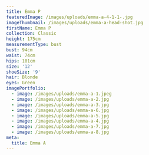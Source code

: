 ```yaml
---
title: Emma P
featuredImage: /images/uploads/emma-a-4-1-1-.jpg
imageThumbnail: /images/uploads/emma-a-head-shot.jpg
firstName: Emma P
collection: Classic
height: 175cm
measurementType: bust
bust: 94cm
waist: 74cm
hips: 101cm
size: '12'
shoeSize: '9'
hair: Blonde
eyes: Green
imagePortfolio:
  - image: /images/uploads/emma-a-1.jpeg
  - image: /images/uploads/emma-a-2.jpg
  - image: /images/uploads/emma-a-3.jpg
  - image: /images/uploads/emma-a-6.jpg
  - image: /images/uploads/emma-a-5.jpg
  - image: /images/uploads/emma-a-4.jpg
  - image: /images/uploads/emma-a-7.jpg
  - image: /images/uploads/emma-a-8.jpg
meta:
  title: Emma A
---
```


